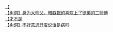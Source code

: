 [【](http://tieba.baidu.com/p/3145320602?see_lz=1&pn=)   
[【树洞】身为大师父，暗戳戳的喜欢上了徒弟的二师傅](http://tieba.baidu.com/p/3143910626?see_lz=1&pn=)   
[【才不是](http://tieba.baidu.com/p/3143584517?see_lz=1&pn=)   
[【树洞】不好意思开麦说话是病吗](http://tieba.baidu.com/p/3143571889?see_lz=1&pn=)   
